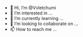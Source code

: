 - 👋 Hi, I’m @Vvletchumi
- 👀 I’m interested in ...
- 🌱 I’m currently learning ...
- 💞️ I’m looking to collaborate on ...
- 📫 How to reach me ...

<!---
Vvletchumi/Vvletchumi is a ✨ special ✨ repository because its `README.md` (this file) appears on your GitHub profile.
You can click the Preview link to take a look at your changes.
--->
